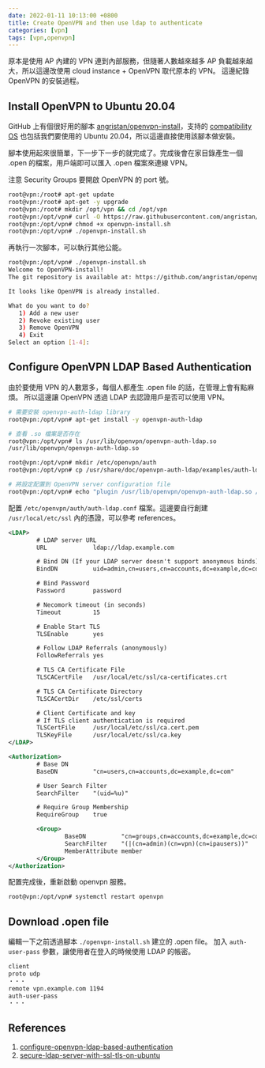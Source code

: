 ```yaml
---
date: 2022-01-11 10:13:00 +0800
title: Create OpenVPN and then use ldap to authenticate
categories: [vpn]
tags: [vpn,openvpn]
---
```


原本是使用 AP 內建的 VPN 連到內部服務，但隨著人數越來越多 AP 負載越來越大，所以這邊改使用 cloud instance + OpenVPN 取代原本的 VPN。
這邊紀錄 OpenVPN 的安裝過程。

<!--more-->

## Install OpenVPN to Ubuntu 20.04

GitHub 上有個很好用的腳本 [angristan/openvpn-install](https://github.com/angristan/openvpn-install)，支持的 [compatibility OS](https://github.com/angristan/openvpn-install#compatibility) 也包括我們要使用的 Ubuntu 20.04，所以這邊直接使用該腳本做安裝。

腳本使用起來很簡單，下一步下一步的就完成了。完成後會在家目錄產生一個 .open 的檔案，用戶端即可以匯入 .open 檔案來連線 VPN。

注意 Security Groups 要開啟 OpenVPN 的 port 號。

```bash
root@vpn:/root# apt-get update
root@vpn:/root# apt-get -y upgrade
root@vpn:/root# mkdir /opt/vpn && cd /opt/vpn
root@vpn:/opt/vpn# curl -O https://raw.githubusercontent.com/angristan/openvpn-install/master/openvpn-install.sh
root@vpn:/opt/vpn# chmod +x openvpn-install.sh
root@vpn:/opt/vpn# ./openvpn-install.sh
```

再執行一次腳本，可以執行其他公能。

```bash
root@vpn:/opt/vpn# ./openvpn-install.sh
Welcome to OpenVPN-install!
The git repository is available at: https://github.com/angristan/openvpn-install

It looks like OpenVPN is already installed.

What do you want to do?
   1) Add a new user
   2) Revoke existing user
   3) Remove OpenVPN
   4) Exit
Select an option [1-4]: 
```

## Configure OpenVPN LDAP Based Authentication

由於要使用 VPN 的人數眾多，每個人都產生 .open file 的話，在管理上會有點麻煩。
所以這邊讓 OpenVPN 透過 LDAP 去認證用戶是否可以使用 VPN。

```bash
# 需要安裝 openvpn-auth-ldap library
root@vpn:/opt/vpn# apt-get install -y openvpn-auth-ldap

# 查看 .so 檔案是否存在
root@vpn:/opt/vpn# ls /usr/lib/openvpn/openvpn-auth-ldap.so
/usr/lib/openvpn/openvpn-auth-ldap.so

root@vpn:/opt/vpn# mkdir /etc/openvpn/auth
root@vpn:/opt/vpn# cp /usr/share/doc/openvpn-auth-ldap/examples/auth-ldap.conf /etc/openvpn/auth/auth-ldap.conf

# 將設定配置到 OpenVPN server configuration file
root@vpn:/opt/vpn# echo "plugin /usr/lib/openvpn/openvpn-auth-ldap.so /etc/openvpn/auth/auth-ldap.conf" >> /etc/openvpn/server.conf
```

配置 `/etc/openvpn/auth/auth-ldap.conf` 檔案。這邊要自行創建 `/usr/local/etc/ssl` 內的憑證，可以參考 references。

```xml
<LDAP>
        # LDAP server URL
        URL             ldap://ldap.example.com

        # Bind DN (If your LDAP server doesn't support anonymous binds)
        BindDN          uid=admin,cn=users,cn=accounts,dc=example,dc=com

        # Bind Password
        Password        password

        # Necomork timeout (in seconds)
        Timeout         15

        # Enable Start TLS
        TLSEnable       yes

        # Follow LDAP Referrals (anonymously)
        FollowReferrals yes

        # TLS CA Certificate File
        TLSCACertFile   /usr/local/etc/ssl/ca-certificates.crt

        # TLS CA Certificate Directory
        TLSCACertDir    /etc/ssl/certs

        # Client Certificate and key
        # If TLS client authentication is required
        TLSCertFile     /usr/local/etc/ssl/ca.cert.pem
        TLSKeyFile      /usr/local/etc/ssl/ca.key
</LDAP>

<Authorization>
        # Base DN
        BaseDN          "cn=users,cn=accounts,dc=example,dc=com"

        # User Search Filter
        SearchFilter    "(uid=%u)"

        # Require Group Membership
        RequireGroup    true

        <Group>
                BaseDN          "cn=groups,cn=accounts,dc=example,dc=com"
                SearchFilter    "(|(cn=admin)(cn=vpn)(cn=ipausers))"
                MemberAttribute member
        </Group>
</Authorization>
```

配置完成後，重新啟動 openvpn 服務。

```bash
root@vpn:/opt/vpn# systemctl restart openvpn
```

## Download .open file

編輯一下之前透過腳本 `./openvpn-install.sh` 建立的 .open file。
加入 `auth-user-pass` 參數，讓使用者在登入的時候使用 LDAP 的帳密。

```txt
client
proto udp
・・・
remote vpn.example.com 1194
auth-user-pass
・・・
```

## References

1. [configure-openvpn-ldap-based-authentication](https://kifarunix.com/configure-openvpn-ldap-based-authentication/)
1. [secure-ldap-server-with-ssl-tls-on-ubuntu](https://computingforgeeks.com/secure-ldap-server-with-ssl-tls-on-ubuntu/)

